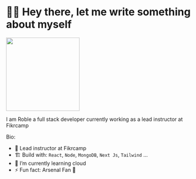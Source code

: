 # 👋🏾 Hey there, let me write something about myself

<!--![write](https://github.com/ARoble/ARoble/assets/45190868/61b34791-dfda-416f-96de-0ca3815b04f7 =250x)-->
<img src="https://github.com/ARoble/ARoble/assets/45190868/61b34791-dfda-416f-96de-0ca3815b04f7" height="200">

I am Roble a full stack developer currently working as a lead instructor at Fikrcamp

Bio: 

- 🏢 Lead instructor at Fikrcamp
- 🏗️ Build with: `React`, `Node`, `MongoDB`, `Next Js`, `Tailwind` ...
- 🌱 I’m currently learning cloud
- ⚡ Fun fact: Arsenal Fan 🔴
<!--
**ARoble/ARoble** is a ✨ _special_ ✨ repository because its `README.md` (this file) appears on your GitHub profile.

Here are some ideas to get you started:

- 🔭 I’m currently working on ...
- 🌱 I’m currently learning ...
- 👯 I’m looking to collaborate on ...
- 🤔 I’m looking for help with ...
- 💬 Ask me about ...
- 📫 How to reach me: ...
- 😄 Pronouns: ...
- ⚡ Fun fact: ...
-->

